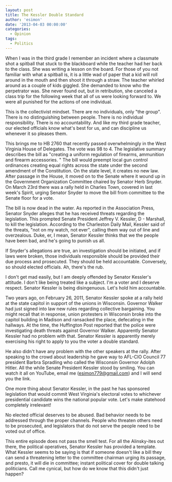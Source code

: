 ```yaml
---
layout: post
title: The Kessler Double Standard
author: 'esimon'
date: '2013-04-03 00:00:00'
categories:
  - Opinion
tags:
  - Politics
---
```

When I was in the third grade I remember an incident where a classmate shot a spitball that stuck to the blackboard while the teacher had her back to the class. She was writing a lesson on the board. For those of you not familiar with what a spitball is, it is a little wad of paper that a kid will roll around in the mouth and then shoot it through a straw. The teacher whirled around as a couple of kids giggled. She demanded to know who the perpetrator was. She never found out, but in retribution, she canceled a class trip for the following week that all of us were looking forward to. We were all punished for the actions of one individual. 

This is the collectivist mindset. There are no individuals, only "the group". There is no distinguishing between people. There is no individual responsibility. There is no accountability. And like my third grade teacher, our elected officials know what's best for us, and can discipline us whenever it so pleases them. 

This brings me to HB 2760 that recently passed overwhelmingly in the West Virginia House of Delegates. The vote was 98 to 4. The legislative summary describes the bill as "creating a uniform regulation of firearms, ammunition and firearm accessories. " The bill would preempt local gun control ordinances creating equal rights across the state under the second amendment of the Constitution. On the state level, it creates no new law. After passage in the House, it moved on to the Senate where it wound up in the Government Organization Committee chaired by Senator Herb Snyder. On March 23rd there was a rally held in Charles Town, covered in last week's Spirit, urging Senator Snyder to move the bill from committee to the Senate floor for a vote. 

The bill is now dead in the water. As reported in the Association Press, Senator Snyder alleges that he has received threats regarding the legislation. This prompted Senate President Jeffrey V. Kessler, D - Marshall, to kill the legislation. According to the Charleston Daily Mail, Kessler said of the threats, "not on my watch, not ever", calling them way out of line and overzealous. Duke, er, I mean, Senator Kessler thinks that we the people have been bad, and he's going to punish us all. 

If Snyder's allegations are true, an investigation should be initiated, and if laws were broken, those individuals responsible should be provided their due process and prosecuted. They should be held accountable. Conversely, so should elected officials. Ah, there's the rub. 

I don't get mad easily, but I am deeply offended by Senator Kessler's attitude. I don't like being treated like a subject. I'm a voter and I deserve respect. Senator Kessler is being disingenuous. Let's hold him accountable. 

Two years ago, on February 26, 2011, Senator Kessler spoke at a rally held at the state capitol in support of the unions in Wisconsin. Governor Walker had just signed into law new rules regarding collective bargaining. You might recall that in response, union protesters in Wisconsin broke into the capitol building in Madison and ransacked the place, defecating in the hallways. At the time, the Huffington Post reported that the police were investigating death threats against Governor Walker. Apparently Senator Kessler had no problem with that. Senator Kessler is apparently merely exercising his right to apply to you the voter a double standard. 

He also didn't have any problem with the other speakers at the rally. After speaking to the crowd about leadership he gave way to AFL-CIO Council 77 president Barbra Spradling who called the Wisconsin Governor Adolph Hitler. All the while Senate President Kessler stood by smiling. You can watch it all on YouTube, email me (esimon779@gmail.com) and I will send you the link. 

One more thing about Senator Kessler, in the past he has sponsored legislation that would commit West Virginia's electoral votes to whichever presidential candidate wins the national popular vote. Let's make statehood completely irrelevant!

No elected official deserves to be abused. Bad behavior needs to be addressed through the proper channels. People who threaten others need to be prosecuted, and legislators that do not serve the people need to be voted out of office. 

This entire episode does not pass the smell test. For all the Alinsky-ites out there, the political operatives, Senator Kessler has provided a template. What Kessler seems to be saying is that if someone doesn't like a bill they can send a threatening letter to the committee chairman urging its passage, and presto, it will die in committee; instant political cover for double talking politicians. Call me cynical, but how do we know that this didn't just happen? 

